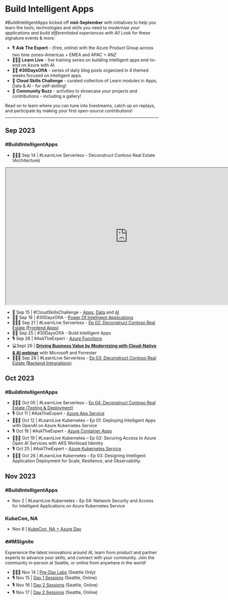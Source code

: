 # Build Intelligent Apps

#BuildIntelligentApps kicked off **mid-September** with initiatives to help you learn the tools, technologies and skills you need to *modernize your applications and build differentiated experiences with AI*! Look for these signature events & more:

 * 🎙 **Ask The Expert** - (free, online) with the Azure Product Group across two time zones–Americas + EMEA and APAC + ANZ
 * 👩🏽‍💻 **Learn Live** - live training series on building intelligent apps end-to-end on Azure with AI.
 * ✍🏽 **#30DaysOfIA** - series of daily blog posts organized in 4 themed weeks focused on intelligent apps.
 * 🎯 **Cloud Skills Challenge** - curated collection of Learn modules in Apps, Data & AI - for self-skilling!
 * 🐝 **Community Buzz** - activities to showcase _your_ projects and contributions - including a gallery!

Read on to learn where you can tune into livestreams, catch up on replays, and participate by making your first open-source contributions!

---

## Sep 2023
### #BuildIntelligentApps 
- 👩🏽‍💻 Sep 14 | #LearnLive Serverless - Deconstruct Contoso Real Estate (Architecture)

<iframe width="800" height="450" src="https://www.youtube.com/embed/vArX2WPWTmE?si=63KtRVpL07h9LQBq&amp;controls=0" title="Contoso Real Estate App Deconstructed Ep01: Define and get started with the Contoso Real Estate Application" allowfullscreen></iframe>

- 🎯 Sep 15 | #CloudSkillsChallenge - [Apps](https://aka.ms/fallforIA/apps-csc), [Data](https://aka.ms/fallforIA/data-csc) and [AI](https://aka.ms/fallforIA/ai-csc)
- ✍🏽 Sep 18 | #30DaysOfIA - [Power Of Intelligent Applications](https://azure.github.io/Cloud-Native/30daysofIA/demystifying-intelligent-applications) 
- 👩🏽‍💻 Sep 21 | #LearnLive Serverless - [Ep 02: Deconstruct Contoso Real Estate (Frontend Apps)](https://aka.ms/learnlive-contoso-app-deconstructed-Ep2)
- ✍🏽 Sep 25 | #30DaysOfIA - Build Intelligent Apps
- 🎙 Sep 26 | #AskTheExpert - [Azure Functions](https://reactor.microsoft.com/en-us/reactor/series/S-1037/)
- 💻Sept 26 | **[Driving Business Value by Modernizing with Cloud-Native & AI webinar](https://info.microsoft.com/ww-landing-driving-business-value-by-modernizing-with-cloud-native-and-ai.html?lcid=en-us)** with Microsoft and Forrester
- 👩🏽‍💻 Sep 28 | #LearnLive Serverless - [Ep 03: Deconstruct Contoso Real Estate (Backend Integrations)](https://aka.ms/learnlive-contoso-app-deconstructed-Ep3)

## Oct 2023
### #BuildIntelligentApps
- 👩🏽‍💻 Oct 05 | #LearnLive Serverless - [Ep 04: Deconstruct Contoso Real Estate (Testing & Deployment)](https://aka.ms/learnlive-contoso-app-deconstructed-Ep4)
- 🎙 Oct 11 | #AskTheExpert - [Azure App Service](https://reactor.microsoft.com/en-us/reactor/series/S-1037/)
- 👩🏽‍💻 Oct 12 | #LearnLive Kubernetes – Ep 01: Deploying Intelligent Apps with OpenAI on Azure Kubernetes Service  
- 🎙 Oct 18 | #AskTheExpert - [Azure Container Apps](https://reactor.microsoft.com/en-us/reactor/series/S-1037/)
- 👩🏽‍💻 Oct 19 | #LearnLive Kubernetes – Ep 02: Securing Access to Azure Open AI Services with AKS Workload Identity  
- 🎙 Oct 25 | #AskTheExpert – [Azure Kubernetes Service](https://reactor.microsoft.com/en-us/reactor/series/S-1037/)
- 👩🏽‍💻 Oct 26 | #LearnLive Kubernetes – Ep 03: Designing Intelligent Application Deployment for Scale, Resilience, and Observability.

## Nov 2023
### #BuildIntelligentApps
- Nov 2 | #LearnLive Kubernetes – Ep 04: Network Security and Access for Intelligent Applications on Azure Kubernetes Service

### KubeCon, NA
- Nov 6 | [KubeCon, NA + Azure Day](https://aka.ms/aks-day)

### 🔥#MSIgnite
Experience the latest innovations around AI, learn from product and partner experts to advance your skills, and connect with your community. Join the community in-person at Seattle, or online from anywhere in the world! 
 - 👩🏽‍💻 Nov 14 | [Pre-Day Labs](https://ignite.microsoft.com/en-US/home) (Seattle Only)
 - 🎙 Nov 15 | [Day 1 Sessions](https://ignite.microsoft.com/en-US/home)  (Seattle, Online)
 - 🎙 Nov 16 | [Day 2 Sessions](https://ignite.microsoft.com/en-US/home)  (Seattle, Online)
 - 🎙 Nov 17 | [Day 2 Sessions](https://ignite.microsoft.com/en-US/home)  (Seattle, Online)
